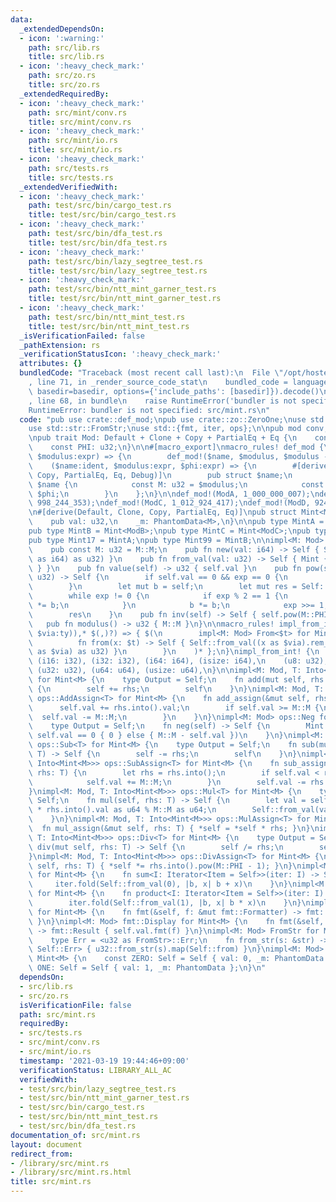 ```yaml
---
data:
  _extendedDependsOn:
  - icon: ':warning:'
    path: src/lib.rs
    title: src/lib.rs
  - icon: ':heavy_check_mark:'
    path: src/zo.rs
    title: src/zo.rs
  _extendedRequiredBy:
  - icon: ':heavy_check_mark:'
    path: src/mint/conv.rs
    title: src/mint/conv.rs
  - icon: ':heavy_check_mark:'
    path: src/mint/io.rs
    title: src/mint/io.rs
  - icon: ':heavy_check_mark:'
    path: src/tests.rs
    title: src/tests.rs
  _extendedVerifiedWith:
  - icon: ':heavy_check_mark:'
    path: test/src/bin/cargo_test.rs
    title: test/src/bin/cargo_test.rs
  - icon: ':heavy_check_mark:'
    path: test/src/bin/dfa_test.rs
    title: test/src/bin/dfa_test.rs
  - icon: ':heavy_check_mark:'
    path: test/src/bin/lazy_segtree_test.rs
    title: test/src/bin/lazy_segtree_test.rs
  - icon: ':heavy_check_mark:'
    path: test/src/bin/ntt_mint_garner_test.rs
    title: test/src/bin/ntt_mint_garner_test.rs
  - icon: ':heavy_check_mark:'
    path: test/src/bin/ntt_mint_test.rs
    title: test/src/bin/ntt_mint_test.rs
  _isVerificationFailed: false
  _pathExtension: rs
  _verificationStatusIcon: ':heavy_check_mark:'
  attributes: {}
  bundledCode: "Traceback (most recent call last):\n  File \"/opt/hostedtoolcache/Python/3.9.2/x64/lib/python3.9/site-packages/onlinejudge_verify/documentation/build.py\"\
    , line 71, in _render_source_code_stat\n    bundled_code = language.bundle(stat.path,\
    \ basedir=basedir, options={'include_paths': [basedir]}).decode()\n  File \"/opt/hostedtoolcache/Python/3.9.2/x64/lib/python3.9/site-packages/onlinejudge_verify/languages/user_defined.py\"\
    , line 68, in bundle\n    raise RuntimeError('bundler is not specified: {}'.format(path.as_posix()))\n\
    RuntimeError: bundler is not specified: src/mint.rs\n"
  code: "pub use crate::def_mod;\npub use crate::zo::ZeroOne;\nuse std::marker::PhantomData;\n\
    use std::str::FromStr;\nuse std::{fmt, iter, ops};\n\npub mod conv;\npub mod io;\n\
    \npub trait Mod: Default + Clone + Copy + PartialEq + Eq {\n    const M: u32;\n\
    \    const PHI: u32;\n}\n\n#[macro_export]\nmacro_rules! def_mod {\n    ($name:ident,\
    \ $modulus:expr) => {\n        def_mod!($name, $modulus, $modulus - 1);\n    };\n\
    \    ($name:ident, $modulus:expr, $phi:expr) => {\n        #[derive(Default, Clone,\
    \ Copy, PartialEq, Eq, Debug)]\n        pub struct $name;\n        impl Mod for\
    \ $name {\n            const M: u32 = $modulus;\n            const PHI: u32 =\
    \ $phi;\n        }\n    };\n}\n\ndef_mod!(ModA, 1_000_000_007);\ndef_mod!(ModB,\
    \ 998_244_353);\ndef_mod!(ModC, 1_012_924_417);\ndef_mod!(ModD, 924_844_033);\n\
    \n#[derive(Default, Clone, Copy, PartialEq, Eq)]\npub struct Mint<M: Mod> {\n\
    \    pub val: u32,\n    _m: PhantomData<M>,\n}\n\npub type MintA = Mint<ModA>;\n\
    pub type MintB = Mint<ModB>;\npub type MintC = Mint<ModC>;\npub type MintD = Mint<ModD>;\n\
    pub type Mint17 = MintA;\npub type Mint99 = MintB;\n\nimpl<M: Mod> Mint<M> {\n\
    \    pub const M: u32 = M::M;\n    pub fn new(val: i64) -> Self { Self::from_val(val.rem_euclid(M::M\
    \ as i64) as u32) }\n    pub fn from_val(val: u32) -> Self { Mint { val, _m: PhantomData\
    \ } }\n    pub fn value(self) -> u32 { self.val }\n    pub fn pow(self, mut exp:\
    \ u32) -> Self {\n        if self.val == 0 && exp == 0 {\n            return Self::from_val(1);\n\
    \        }\n        let mut b = self;\n        let mut res = Self::from_val(1);\n\
    \        while exp != 0 {\n            if exp % 2 == 1 {\n                res\
    \ *= b;\n            }\n            b *= b;\n            exp >>= 1;\n        }\n\
    \        res\n    }\n    pub fn inv(self) -> Self { self.pow(M::PHI - 1) }\n \
    \   pub fn modulus() -> u32 { M::M }\n}\n\nmacro_rules! impl_from_int {\n    ($(($t:ty:\
    \ $via:ty)),* $(,)?) => { $(\n        impl<M: Mod> From<$t> for Mint<M> {\n  \
    \          fn from(x: $t) -> Self { Self::from_val((x as $via).rem_euclid(M::M\
    \ as $via) as u32) }\n        }\n    )* };\n}\nimpl_from_int! {\n    (i8: i32),\
    \ (i16: i32), (i32: i32), (i64: i64), (isize: i64),\n    (u8: u32), (u16: u32),\
    \ (u32: u32), (u64: u64), (usize: u64),\n}\n\nimpl<M: Mod, T: Into<Mint<M>>> ops::Add<T>\
    \ for Mint<M> {\n    type Output = Self;\n    fn add(mut self, rhs: T) -> Self\
    \ {\n        self += rhs;\n        self\n    }\n}\nimpl<M: Mod, T: Into<Mint<M>>>\
    \ ops::AddAssign<T> for Mint<M> {\n    fn add_assign(&mut self, rhs: T) {\n  \
    \      self.val += rhs.into().val;\n        if self.val >= M::M {\n          \
    \  self.val -= M::M;\n        }\n    }\n}\nimpl<M: Mod> ops::Neg for Mint<M> {\n\
    \    type Output = Self;\n    fn neg(self) -> Self {\n        Mint::from_val(if\
    \ self.val == 0 { 0 } else { M::M - self.val })\n    }\n}\nimpl<M: Mod, T: Into<Mint<M>>>\
    \ ops::Sub<T> for Mint<M> {\n    type Output = Self;\n    fn sub(mut self, rhs:\
    \ T) -> Self {\n        self -= rhs;\n        self\n    }\n}\nimpl<M: Mod, T:\
    \ Into<Mint<M>>> ops::SubAssign<T> for Mint<M> {\n    fn sub_assign(&mut self,\
    \ rhs: T) {\n        let rhs = rhs.into();\n        if self.val < rhs.val {\n\
    \            self.val += M::M;\n        }\n        self.val -= rhs.val;\n    }\n\
    }\nimpl<M: Mod, T: Into<Mint<M>>> ops::Mul<T> for Mint<M> {\n    type Output =\
    \ Self;\n    fn mul(self, rhs: T) -> Self {\n        let val = self.val as u64\
    \ * rhs.into().val as u64 % M::M as u64;\n        Self::from_val(val as u32)\n\
    \    }\n}\nimpl<M: Mod, T: Into<Mint<M>>> ops::MulAssign<T> for Mint<M> {\n  \
    \  fn mul_assign(&mut self, rhs: T) { *self = *self * rhs; }\n}\nimpl<M: Mod,\
    \ T: Into<Mint<M>>> ops::Div<T> for Mint<M> {\n    type Output = Self;\n    fn\
    \ div(mut self, rhs: T) -> Self {\n        self /= rhs;\n        self\n    }\n\
    }\nimpl<M: Mod, T: Into<Mint<M>>> ops::DivAssign<T> for Mint<M> {\n    fn div_assign(&mut\
    \ self, rhs: T) { *self *= rhs.into().pow(M::PHI - 1); }\n}\nimpl<M: Mod> iter::Sum\
    \ for Mint<M> {\n    fn sum<I: Iterator<Item = Self>>(iter: I) -> Self {\n   \
    \     iter.fold(Self::from_val(0), |b, x| b + x)\n    }\n}\nimpl<M: Mod> iter::Product\
    \ for Mint<M> {\n    fn product<I: Iterator<Item = Self>>(iter: I) -> Self {\n\
    \        iter.fold(Self::from_val(1), |b, x| b * x)\n    }\n}\nimpl<M: Mod> fmt::Debug\
    \ for Mint<M> {\n    fn fmt(&self, f: &mut fmt::Formatter) -> fmt::Result { self.val.fmt(f)\
    \ }\n}\nimpl<M: Mod> fmt::Display for Mint<M> {\n    fn fmt(&self, f: &mut fmt::Formatter)\
    \ -> fmt::Result { self.val.fmt(f) }\n}\nimpl<M: Mod> FromStr for Mint<M> {\n\
    \    type Err = <u32 as FromStr>::Err;\n    fn from_str(s: &str) -> Result<Self,\
    \ Self::Err> { u32::from_str(s).map(Self::from) }\n}\nimpl<M: Mod> ZeroOne for\
    \ Mint<M> {\n    const ZERO: Self = Self { val: 0, _m: PhantomData };\n    const\
    \ ONE: Self = Self { val: 1, _m: PhantomData };\n}\n"
  dependsOn:
  - src/lib.rs
  - src/zo.rs
  isVerificationFile: false
  path: src/mint.rs
  requiredBy:
  - src/tests.rs
  - src/mint/conv.rs
  - src/mint/io.rs
  timestamp: '2021-03-19 19:44:46+09:00'
  verificationStatus: LIBRARY_ALL_AC
  verifiedWith:
  - test/src/bin/lazy_segtree_test.rs
  - test/src/bin/ntt_mint_garner_test.rs
  - test/src/bin/cargo_test.rs
  - test/src/bin/ntt_mint_test.rs
  - test/src/bin/dfa_test.rs
documentation_of: src/mint.rs
layout: document
redirect_from:
- /library/src/mint.rs
- /library/src/mint.rs.html
title: src/mint.rs
---
```

